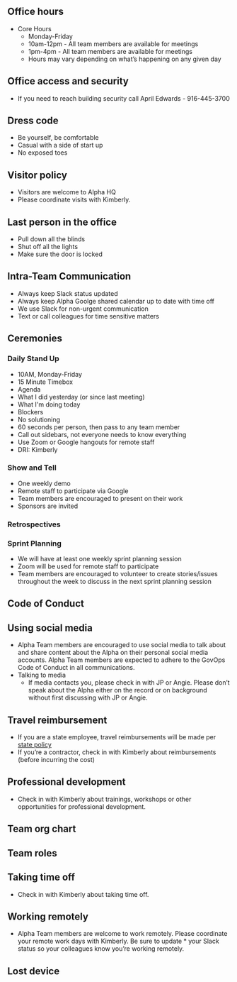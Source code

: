 ## Office hours
  * Core Hours
    * Monday-Friday
    * 10am-12pm - All team members are available for meetings
    * 1pm-4pm - All team members are available for meetings
    * Hours may vary depending on what’s happening on any given day

## Office access and security
  * If you need to reach building security call April Edwards - 916-445-3700

## Dress code
  * Be yourself, be comfortable
  * Casual with a side of start up
  * No exposed toes

## Visitor policy
  * Visitors are welcome to Alpha HQ
  * Please coordinate visits with Kimberly.

## Last person in the office
  * Pull down all the blinds
  * Shut off all the lights
  * Make sure the door is locked

## Intra-Team Communication
  * Always keep Slack status updated 
  * Always keep Alpha Goolge shared calendar up to date with time off
  * We use Slack for non-urgent communication
  * Text or call colleagues for time sensitive matters

## Ceremonies

### Daily Stand Up
 * 10AM, Monday-Friday
 * 15 Minute Timebox  
 * Agenda
  * What I did yesterday (or since last meeting)
  * What I'm doing today
  * Blockers
 * No solutioning
 * 60 seconds per person, then pass to any team member
 * Call out sidebars, not everyone needs to know everything
 * Use Zoom or Google hangouts for remote staff
 * DRI: Kimberly
 
### Show and Tell 
 * One weekly demo
 * Remote staff to participate via Google
 * Team members are encouraged to present on their work
 * Sponsors are invited

### Retrospectives

### Sprint Planning
 * We will have at least one weekly sprint planning session
 * Zoom will be used for remote staff to participate
 * Team members are encouraged to volunteer to create stories/issues throughout the week to discuss in the next sprint planning session
 
## Code of Conduct

## Using social media
 * Alpha Team members are encouraged to use social media to talk about and share content about the Alpha on their personal social media accounts. Alpha Team members are expected to adhere to the GovOps Code of Conduct in all communications.
 * Talking to media
   * If media contacts you, please check in with JP or Angie. Please don’t speak about the Alpha either on the record or on background without first discussing with JP or Angie.

## Travel reimbursement
  * If you are a state employee, travel reimbursements will be made per [state policy](https://www.calhr.ca.gov/employees/pages/travel-reimbursements.aspx)
  * If you’re a contractor, check in with Kimberly about reimbursements (before incurring the cost)
 
 ## Professional development 
  * Check in with Kimberly about trainings, workshops or other opportunities for professional development.
 
 ## Team org chart
 
 ## Team roles

## Taking time off
  * Check in with Kimberly about taking time off.

## Working remotely 
  * Alpha Team members are welcome to work remotely. Please coordinate your remote work days with Kimberly. Be sure to update   * your Slack status so your colleagues know you’re working remotely. 

## Lost device


